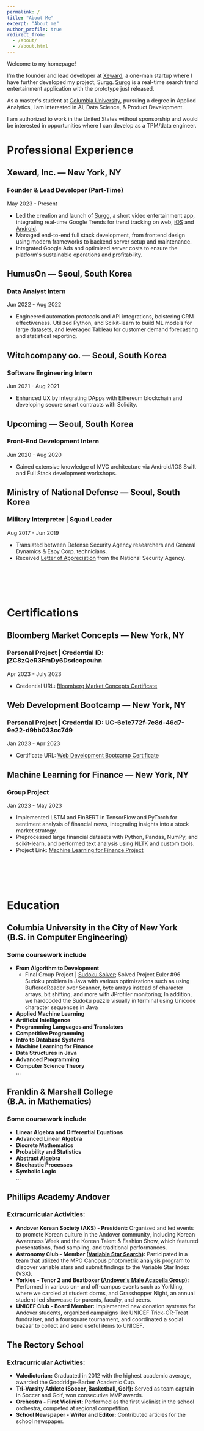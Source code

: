 ```yaml
---
permalink: /
title: "About Me"
excerpt: "About me"
author_profile: true
redirect_from: 
  - /about/
  - /about.html
---
```


<div class="about-page-aboutme">
  <p>Welcome to my homepage!</p>

  <p>I'm the founder and lead developer at <a href="http://www.xeward.ai">Xeward</a>, a one-man startup where I have further developed my project, Surgg. <a href="https://www.surgg.io">Surgg</a> is a real-time search trend entertainment application with the prototype just released.</p>
  
  <p>As a master's student at <a href="https://www.columbia.edu/">Columbia University</a>, pursuing a degree in Applied Analytics, I am interested in AI, Data Science, & Product Development.</p>

  <p>I am authorized to work in the United States without sponsorship and would be interested in opportunities where I can develop as a TPM/data engineer.</p>
</div>


<div class="about-page-background">
   <h1>Professional Experience</h1>
   <h2>Xeward, Inc. — New York, NY</h2>
<h3>Founder & Lead Developer (Part-Time)</h3>
<p>May 2023 - Present</p>
<ul>
  <li>Led the creation and launch of <a href="https://www.surgg.io/" target="_blank">Surgg</a>, a short video entertainment app, integrating real-time Google Trends for trend tracking on web, <a href="https://apps.apple.com/us/app/surgg/id6472812740" target="_blank">iOS</a> and <a href="https://play.google.com/store/apps/details?id=com.surgg" target="_blank">Android</a>.</li>
  <li>Managed end-to-end full stack development, from frontend design using modern frameworks to backend server setup and maintenance.</li>
  <li>Integrated Google Ads and optimized server costs to ensure the platform's sustainable operations and profitability.</li>
</ul>

<h2>HumusOn — Seoul, South Korea</h2>
<h3>Data Analyst Intern</h3>
<p>Jun 2022 - Aug 2022</p>
<ul>
  <li>Engineered automation protocols and API integrations, bolstering CRM effectiveness. Utilized Python, and Scikit-learn to build ML models for large datasets, and leveraged Tableau for customer demand forecasting and statistical reporting.</li>
</ul>

<h2>Witchcompany co. — Seoul, South Korea</h2>
<h3>Software Engineering Intern</h3>
<p>Jun 2021 - Aug 2021</p>
<ul>
  <li>Enhanced UX by integrating DApps with Ethereum blockchain and developing secure smart contracts with Solidity.</li>
</ul>

<h2>Upcoming — Seoul, South Korea</h2>
<h3>Front-End Development Intern</h3>
<p>Jun 2020 - Aug 2020</p>
<ul>
  <li>Gained extensive knowledge of MVC architecture via Android/IOS Swift and Full Stack development workshops.</li>
</ul>

<h2>Ministry of National Defense — Seoul, South Korea</h2>
<h3>Military Interpreter | Squad Leader</h3>
<p>Aug 2017 - Jun 2019</p>
<ul>
  <li>Translated between Defense Security Agency researchers and General Dynamics & Espy Corp. technicians.</li>
  <li>Received <a href="https://github.com/JasonHJJin/etc/blob/main/letter_of_appreciation.pdf" target="_blank">Letter of Appreciation</a> from the National Security Agency.</li>
</ul>



<h2><br><br></h2>
  <h1>Certifications</h1> 
  <h2>Bloomberg Market Concepts — New York, NY</h2>
<h3>Personal Project | Credential ID: jZC8zQeR3FmDy6Dsdcopcuhn</h3>
<p>Apr 2023 - July 2023</p>
<ul>
  <li>Credential URL: <a href="https://portal.bloombergforeducation.com/certificates/jZC8zQeR3FmDy6Dsdcopcuhn" target="_blank">Bloomberg Market Concepts Certificate</a></li>
</ul>

<h2>Web Development Bootcamp — New York, NY</h2>
<h3>Personal Project | Credential ID: UC-6e1e772f-7e8d-46d7-9e22-d9bb033cc749</h3>
<p>Jan 2023 - Apr 2023</p>
<ul>
  <li>Certificate URL: <a href="https://www.udemy.com/certificate/UC-6e1e772f-7e8d-46d7-9e22-d9bb033cc749/" target="_blank">Web Development Bootcamp Certificate</a></li>
</ul>

<h2>Machine Learning for Finance — New York, NY</h2>
<h3>Group Project</h3>
<p>Jan 2023 - May 2023</p>
<ul>
  <li>Implemented LSTM and FinBERT in TensorFlow and PyTorch for sentiment analysis of financial news, integrating insights into a stock market strategy.</li>
  <li>Preprocessed large financial datasets with Python, Pandas, NumPy, and scikit-learn, and performed text analysis using NLTK and custom tools.</li>
  <li>Project Link: <a href="https://github.com/JasonHJJin/ml_finance/blob/main/Final%20Draft.docx.pdf" target="_blank">Machine Learning for Finance Project</a></li>
</ul>


<h2><br><br></h2>
   <h1>Education</h1> 
   <h2>Columbia University in the City of New York <br>(B.S. in Computer Engineering)</h2>
<h3>Some coursework include</h3>
<ul>
  <li><strong>From Algorithm to Development</strong>
    <ul>
      <li>Final Group Project | <a href="https://github.com/JasonHJJin/algorithm_to_dev/tree/main/FinalProject">Sudoku Solver</a>; Solved Project Euler #96 Sudoku problem in Java with various optimizations such as using BufferedReader over Scanner, byte arrays instead of character arrays, bit shifting, and more with JProfiler monitoring; In addition, we hardcoded the Sudoku puzzle visually in terminal using Unicode character sequences in Java</li>
    </ul>
  </li>
  <li><strong>Applied Machine Learning</strong></li>
  <li><strong>Artificial Intelligence</strong></li>
  <li><strong>Programming Languages and Translators</strong></li>
  <li><strong>Competitive Programming</strong></li>
  <li><strong>Intro to Database Systems</strong></li>
  <li><strong>Machine Learning for Finance</strong></li>
  <li><strong>Data Structures in Java</strong></li>
  <li><strong>Advanced Programming</strong></li>
  <li><strong>Computer Science Theory</strong></li>
  ...
</ul>
<h2>Franklin & Marshall College <br>(B.A. in Mathematics)</h2>
<h3>Some coursework include</h3>
<ul>
  <li><strong>Linear Algebra and Differential Equations</strong></li>
  <li><strong>Advanced Linear Algebra</strong></li>
  <li><strong>Discrete Mathematics</strong></li>
  <li><strong>Probability and Statistics</strong></li>
  <li><strong>Abstract Algebra</strong></li>
  <li><strong>Stochastic Processes</strong></li>
  <li><strong>Symbolic Logic</strong></li>
  ...
</ul>
<h2>Phillips Academy Andover</h2>
<h3>Extracurricular Activities:</h3>
<ul>
  <li><strong>Andover Korean Society (AKS) - President:</strong> Organized and led events to promote Korean culture in the Andover community, including Korean Awareness Week and the Korean Talent & Fashion Show, which featured presentations, food sampling, and traditional performances.</li>
  <li><strong>Astronomy Club - Member (<a href="https://github.com/JasonHJJin/Astronomy">Variable Star Search</a>):</strong> Participated in a team that utilized the MPO Canopus photometric analysis program to discover variable stars and submit findings to the Variable Star Index (VSX).</li>
  <li><strong>Yorkies - Tenor 2 and Beatboxer (<a href="https://www.youtube.com/@AndoverTheYorkies">Andover's Male Acapella Group</a>):</strong> Performed in various on- and off-campus events such as Yorkling, where we caroled at student dorms, and Grasshopper Night, an annual student-led showcase for parents, faculty, and peers.</li>
  <li><strong>UNICEF Club - Board Member:</strong> Implemented new donation systems for Andover students, organized campaigns like UNICEF Trick-OR-Treat fundraiser, and a foursquare tournament, and coordinated a social bazaar to collect and send useful items to UNICEF.</li>
</ul>
<h2>The Rectory School</h2>
<h3>Extracurricular Activities:</h3>
<ul>
  <li><strong>Valedictorian:</strong> Graduated in 2012 with the highest academic average, awarded the Goodridge-Barber Academic Cup.</li>
  <li><strong>Tri-Varsity Athlete (Soccer, Basketball, Golf):</strong> Served as team captain in Soccer and Golf, won consecutive MVP awards.</li>
  <li><strong>Orchestra - First Violinist:</strong> Performed as the first violinist in the school orchestra, competed at regional competition.</li>
  <li><strong>School Newspaper - Writer and Editor:</strong> Contributed articles for the school newspaper.</li>
</ul>
  </div>





  
